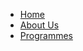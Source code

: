 <nav>
  <ul>
    <li><a href="/">Home</a></li>
    <li><a href="/about">About Us</a></li>
    <li><a href="/programmes">Programmes</a></li>
    <!-- Add links for other sections -->
  </ul>
</nav>

